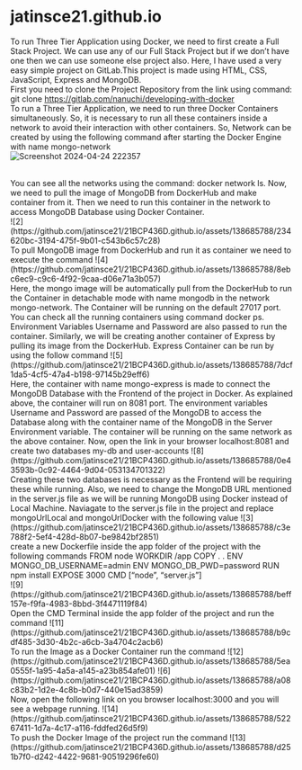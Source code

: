# jatinsce21.github.io
To run Three Tier Application using Docker, we need to first create a Full Stack Project. We can use any of our Full Stack Project but if we don’t have one then we can use someone else project also. Here, I have used a very easy simple project on GitLab.This project is made using HTML, CSS, JavaScript, Express and MongoDB.<br>
First you need to clone the Project Repository from the link using command:
git clone https://gitlab.com/nanuchi/developing-with-docker <br>
To run a Three Tier Application, we need to run three Docker Containers simultaneously. So, it is necessary to run all these containers inside a network to avoid their interaction with other containers. 
So, Network can be created by using the following command after starting the Docker Engine with name mongo-network<br>
![Screenshot 2024-04-24 222357](https://github.com/jatinsce21/jatinsce21.github.io/assets/138685788/96501a87-d3d9-44fd-a067-aac1665d2ab3)

<br>
You can see all the networks using the command: docker network ls. Now, we need to pull the image of MongoDB from DockerHub and make container from it. Then we need to run this container in the network to access MongoDB Database using Docker Container.<br>
![2](https://github.com/jatinsce21/21BCP436D.github.io/assets/138685788/234620bc-3194-475f-9b01-c543b6c57c28)
<br>
To pull MongoDB image from DockerHub and run it as container we need to execute the command
![4](https://github.com/jatinsce21/21BCP436D.github.io/assets/138685788/8ebc6ec9-c9c6-4f92-9caa-d06e71a3b057)
<br>
Here, the mongo image will be automatically pull from the DockerHub to run the Container in detachable mode with name mongodb in the network mongo-network. The Container will be running on the default 27017 port. You can check all the running containers using command docker ps. Environment Variables Username and Password are also passed to run the container. Similarly, we will be creating another container of Express by pulling its image from the DockerHub.
Express Container can be run by using the follow command
![5](https://github.com/jatinsce21/21BCP436D.github.io/assets/138685788/7dcf1da5-4cf5-47a4-b198-97145b29eff6)
<br>
Here, the container with name mongo-express is made to connect the MongoDB Database with the Frontend of the project in Docker. As explained above, the container will run on 8081 port. The environment variables Username and Password are passed of the MongoDB to access the Database along with the container name of the MongoDB in the Server Environment variable. The container will be running on the same network as the above container.
Now, open the link in your browser localhost:8081 and create two databases my-db and user-accounts
![8](https://github.com/jatinsce21/21BCP436D.github.io/assets/138685788/0e43593b-0c92-4464-9d04-053134701322) <br>
Creating these two databases is necessary as the Frontend will be requiring these while running. Also, we need to change the MongoDB URL mentioned in the server.js file as we will be running MongoDB using Docker instead of Local Machine.
Naviagate to the server.js file in the project and replace mongoUrlLocal and mongoUrlDocker with the following value
![3](https://github.com/jatinsce21/21BCP436D.github.io/assets/138685788/c3e788f2-5ef4-428d-8b07-be9842bf2851)
<br>
create a new Dockerfile inside the app folder of the project with the following commands
FROM node WORKDIR /app COPY . . ENV MONGO_DB_USERNAME=admin ENV MONGO_DB_PWD=password RUN npm install EXPOSE 3000 CMD [“node”, “server.js”]<br>
![9](https://github.com/jatinsce21/21BCP436D.github.io/assets/138685788/beff157e-f9fa-4983-8bbd-3f4471119f84) <br>
Open the CMD Terminal inside the app folder of the project and run the command 
![11](https://github.com/jatinsce21/21BCP436D.github.io/assets/138685788/b9cdf485-3d30-4b2c-a6cb-3a4704c2acb6) <br>
To run the Image as a Docker Container run the command
![12](https://github.com/jatinsce21/21BCP436D.github.io/assets/138685788/5ea0555f-1a95-4a5a-a145-a23b854afe01)
![6](https://github.com/jatinsce21/21BCP436D.github.io/assets/138685788/a08c83b2-1d2e-4c8b-b0d7-440e15ad3859) <br>
Now, open the following link on you browser localhost:3000 and you will see a webpage running.
![14](https://github.com/jatinsce21/21BCP436D.github.io/assets/138685788/52267411-1d7a-4c17-a116-fddfed26d5f9)<br>
To push the Docker Image of the project run the command
![13](https://github.com/jatinsce21/21BCP436D.github.io/assets/138685788/d251b7f0-d242-4422-9681-90519296fe60) <br>
